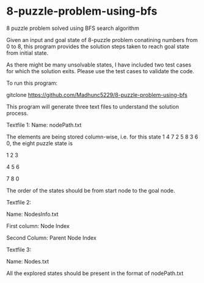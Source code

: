 # 8-puzzle-problem-using-bfs
8 puzzle problem solved using BFS search algorithm

Given an input and goal state of 8-puzzle problem conatining numbers from 0 to 8, this program provides the solution steps taken to reach goal state from initial state.

As there might be many unsolvable states, I have included two test cases for which the solution exits. Please use the test cases to validate the code.

To run this program:

gitclone https://github.com/Madhunc5229/8-puzzle-problem-using-bfs

This program will generate three text files to understand the solution process.

Textfile 1:​
Name: nodePath.txt​

The elements are being stored column-wise, i.e. for this state 1 4 7 2 5 8 3 6 0, the eight puzzle state  is​

1 2 3​

4 5 6​

7 8 0​

The order of the states should be from start node to the goal node.

Textfile 2:​

Name: NodesInfo.txt​

First column: Node Index​

Second Column: Parent Node Index

Textfile 3:​

Name: Nodes.txt​

All the explored states should be present in the format of nodePath.txt
